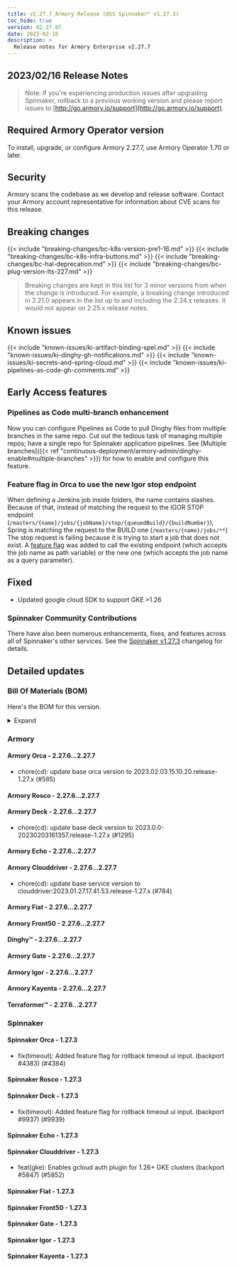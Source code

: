 ```yaml
---
title: v2.27.7 Armory Release (OSS Spinnaker™ v1.27.3)
toc_hide: true
version: 02.27.07
date: 2023-02-16
description: >
  Release notes for Armory Enterprise v2.27.7
---
```


## 2023/02/16 Release Notes

> Note: If you're experiencing production issues after upgrading Spinnaker, rollback to a previous working version and please report issues to [http://go.armory.io/support](http://go.armory.io/support).

## Required Armory Operator version

To install, upgrade, or configure Armory 2.27.7, use Armory Operator 1.70 or later.

## Security

Armory scans the codebase as we develop and release software. Contact your Armory account representative for information about CVE scans for this release.

## Breaking changes
<!-- Copy/paste from the previous version if there are recent ones. We can drop breaking changes after 3 minor versions. Add new ones from OSS and Armory. -->

{{< include "breaking-changes/bc-k8s-version-pre1-16.md" >}}
{{< include "breaking-changes/bc-k8s-infra-buttons.md" >}}
{{< include "breaking-changes/bc-hal-deprecation.md" >}}
{{< include "breaking-changes/bc-plug-version-lts-227.md" >}}

> Breaking changes are kept in this list for 3 minor versions from when the change is introduced. For example, a breaking change introduced in 2.21.0 appears in the list up to and including the 2.24.x releases. It would not appear on 2.25.x release notes.

## Known issues
<!-- Copy/paste known issues from the previous version if they're not fixed. Add new ones from OSS and Armory. If there aren't any issues, state that so readers don't think we forgot to fill out this section. -->

{{< include "known-issues/ki-artifact-binding-spel.md" >}}
{{< include "known-issues/ki-dinghy-gh-notifications.md" >}}
{{< include "known-issues/ki-secrets-and-spring-cloud.md" >}}
{{< include "known-issues/ki-pipelines-as-code-gh-comments.md" >}}

## Early Access features

### Pipelines as Code multi-branch enhancement

Now you can configure Pipelines as Code to pull Dinghy files from multiple branches in the same repo. Cut out the tedious task of managing multiple repos; have a single repo for Spinnaker application pipelines. See [Multiple branches]({{< ref "continuous-deployment/armory-admin/dinghy-enable#multiple-branches" >}}) for how to enable and configure this feature.

### Feature flag in Orca to use the new Igor stop endpoint 

When defining a Jenkins job inside folders, the name contains slashes. Because of that, instead of matching the request to the IGOR STOP endpoint (`/masters/{name}/jobs/{jobName}/stop/{queuedBuild}/{buildNumber}`), Spring is matching the request to the BUILD one (`/masters/{name}/jobs/**`)
The stop request is failing because it is trying to start a job that does not exist.  A [feature flag](https://spinnaker.io/changelogs/1.29.0-changelog/#orca) was added to call the existing endpoint (which accepts the job name as path variable) or the new one (which accepts the job name as a query parameter).

## Fixed

* Updated google cloud SDK to support GKE >1.26

<!--
Each item category (such as UI) under here should be an h3 (###). List the following info that service owners should be able to provide:
- Major changes or new features we want to call out for Armory and OSS. Changes should be grouped under end user understandable sections. For example, instead of Deck, use UI. Instead of Fiat, use Permissions.
- Fixes to any known issues from previous versions that we have in release notes. These can all be grouped under a Fixed issues H3.
-->




###  Spinnaker Community Contributions

There have also been numerous enhancements, fixes, and features across all of Spinnaker's other services. See the
[Spinnaker v1.27.3](https://www.spinnaker.io/changelogs/1.27.3-changelog/) changelog for details.

## Detailed updates

### Bill Of Materials (BOM)

Here's the BOM for this version.
<details><summary>Expand</summary>
<pre class="highlight">
<code>artifactSources:
  dockerRegistry: docker.io/armory
dependencies:
  redis:
    commit: null
    version: 2:2.8.4-2
services:
  clouddriver:
    commit: dc29b777268954cce13b1b36b152d4e2a493caa9
    version: 2.27.7
  deck:
    commit: be6776c69c18743de1df214acaa500250569a146
    version: 2.27.7
  dinghy:
    commit: ca161395d61ae5e93d1f9ecfbb503b68c2b54bc5
    version: 2.27.7
  echo:
    commit: 3204f90e951562245c62430d863617c34b3a0826
    version: 2.27.7
  fiat:
    commit: b3ca6748d2377454949420613e7912748ea00b52
    version: 2.27.7
  front50:
    commit: 5e1fe36c4b8df29cc9cb4d7af581a44b0ca44e59
    version: 2.27.7
  gate:
    commit: adf9732bc7b3c8df48b21b86ef9783efcadec78b
    version: 2.27.7
  igor:
    commit: 9e2d7946da19c803eb0bd12e888c5119528a364c
    version: 2.27.7
  kayenta:
    commit: 5a1efcefddfe78f37550f5bee723570e3737ce04
    version: 2.27.7
  monitoring-daemon:
    commit: null
    version: 2.26.0
  monitoring-third-party:
    commit: null
    version: 2.26.0
  orca:
    commit: b239fa305820b1102d38fe4d0beeaca847c0f4f2
    version: 2.27.7
  rosco:
    commit: f4164fdcfa275b62e0c0fefbe26b5cbd845c543d
    version: 2.27.7
  terraformer:
    commit: f845ba2fc760c46b98794a10c32cc2b713c7c9e0
    version: 2.27.7
timestamp: "2023-02-08 07:01:33"
version: 2.27.7
</code>
</pre>
</details>

### Armory


#### Armory Orca - 2.27.6...2.27.7

  - chore(cd): update base orca version to 2023.02.03.15.10.20.release-1.27.x (#585)

#### Armory Rosco - 2.27.6...2.27.7


#### Armory Deck - 2.27.6...2.27.7

  - chore(cd): update base deck version to 2023.0.0-20230203161357.release-1.27.x (#1295)

#### Armory Echo - 2.27.6...2.27.7


#### Armory Clouddriver - 2.27.6...2.27.7

  - chore(cd): update base service version to clouddriver:2023.01.27.17.41.53.release-1.27.x (#784)

#### Armory Fiat - 2.27.6...2.27.7


#### Armory Front50 - 2.27.6...2.27.7


#### Dinghy™ - 2.27.6...2.27.7


#### Armory Gate - 2.27.6...2.27.7


#### Armory Igor - 2.27.6...2.27.7


#### Armory Kayenta - 2.27.6...2.27.7


#### Terraformer™ - 2.27.6...2.27.7



### Spinnaker


#### Spinnaker Orca - 1.27.3

  - fix(timeout): Added feature flag for rollback timeout ui input. (backport #4383) (#4384)

#### Spinnaker Rosco - 1.27.3


#### Spinnaker Deck - 1.27.3

  - fix(timeout): Added feature flag for rollback timeout ui input. (backport #9937) (#9939)

#### Spinnaker Echo - 1.27.3


#### Spinnaker Clouddriver - 1.27.3

  - feat(gke): Enables gcloud auth plugin for 1.26+ GKE clusters (backport #5847) (#5852)

#### Spinnaker Fiat - 1.27.3


#### Spinnaker Front50 - 1.27.3


#### Spinnaker Gate - 1.27.3


#### Spinnaker Igor - 1.27.3


#### Spinnaker Kayenta - 1.27.3


